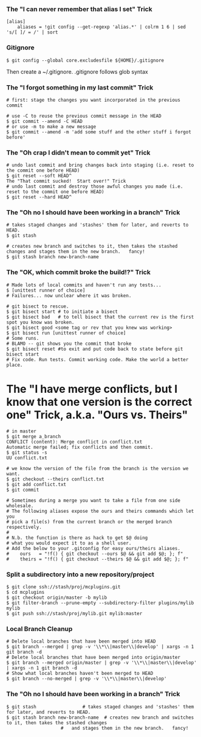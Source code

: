 

### The "I can never remember that alias I set" Trick

    [alias]
        aliases = !git config --get-regexp 'alias.*' | colrm 1 6 | sed 's/[ ]/ = /' | sort

### Gitignore

    $ git config --global core.excludesfile ${HOME}/.gitignore

Then create a ~/.gitignore. .gitignore follows glob syntax


### The "I forgot something in my last commit" Trick

    # first: stage the changes you want incorporated in the previous commit
     
    # use -C to reuse the previous commit message in the HEAD
    $ git commit --amend -C HEAD
    # or use -m to make a new message
    $ git commit --amend -m 'add some stuff and the other stuff i forgot before'

### The "Oh crap I didn't mean to commit yet" Trick

    # undo last commit and bring changes back into staging (i.e. reset to the commit one before HEAD)
    $ git reset --soft HEAD^
    The "That commit sucked!  Start over!" Trick
    # undo last commit and destroy those awful changes you made (i.e. reset to the commit one before HEAD)
    $ git reset --hard HEAD^

### The "Oh no I should have been working in a branch" Trick

    # takes staged changes and 'stashes' them for later, and reverts to HEAD. 
    $ git stash
 
    # creates new branch and switches to it, then takes the stashed changes and stages them in the new branch.   fancy!
    $ git stash branch new-branch-name  

### The "OK, which commit broke the build!?" Trick

    # Made lots of local commits and haven't run any tests...
    $ [unittest runner of choice]
    # Failures... now unclear where it was broken.

    # git bisect to rescue. 
    $ git bisect start # to initiate a bisect
    $ git bisect bad   # to tell bisect that the current rev is the first spot you know was broken.
    $ git bisect good <some tag or rev that you knew was working>
    $ git bisect run [unittest runner of choice]
    # Some runs.
    # BLAMO -- git shows you the commit that broke
    $ git bisect reset #to exit and put code back to state before git bisect start
    # Fix code. Run tests. Commit working code. Make the world a better place.

# The "I have merge conflicts, but I know that one version is the correct one" Trick, a.k.a. "Ours vs. Theirs"
    # in master
    $ git merge a_branch
    CONFLICT (content): Merge conflict in conflict.txt
    Automatic merge failed; fix conflicts and then commit.
    $ git status -s
    UU conflict.txt
     
    # we know the version of the file from the branch is the version we want.
    $ git checkout --theirs conflict.txt
    $ git add conflict.txt
    $ git commit
     
    # Sometimes during a merge you want to take a file from one side wholesale.
    # The following aliases expose the ours and theirs commands which let you
    # pick a file(s) from the current branch or the merged branch respectively.
    #
    # N.b. the function is there as hack to get $@ doing
    # what you would expect it to as a shell user.
    # Add the below to your .gitconfig for easy ours/theirs aliases. 
    #    ours   = "!f() { git checkout --ours $@ && git add $@; }; f"
    #    theirs = "!f() { git checkout --theirs $@ && git add $@; }; f"

<!-- ### The "Workaround Self-signed Certificates" Trick

    This trick should no longer be necessary for using Stash, so long as you have the certificate for DEVLAN Domain Controller Certificate Authority installed.

    # Issue: When attempting to clone (or any other command that interacts with the remote server) git by default validates 
    # the presented SSL certificate by the server.  Our server's certificate is not valid and therefore git exits out with an error.
    # Resolution(Linux): For a one time fix, you can use the env command to create an environment variable of GIT_SSL_NO_VERIFY=TRUE. 
    $ env GIT_SSL_NO_VERIFY=TRUE git <command> <arguments>


    # If you don't want to do this all the time, you can change your git configuration:
    $ git config --global http.sslVerify false
 -->

### Split a subdirectory into a new repository/project
    
    $ git clone ssh://stash/proj/mcplugins.git
    $ cd mcplugins
    $ git checkout origin/master -b mylib
    $ git filter-branch --prune-empty --subdirectory-filter plugins/mylib mylib
    $ git push ssh://stash/proj/mylib.git mylib:master
     
### Local Branch Cleanup

    # Delete local branches that have been merged into HEAD
    $ git branch --merged | grep -v '\\*\\|master\\|develop' | xargs -n 1 git branch -d
    # Delete local branches that have been merged into origin/master
    $ git branch --merged origin/master | grep -v '\\*\\|master\\|develop' | xargs -n 1 git branch -d
    # Show what local branches haven't been merged to HEAD
    $ git branch --no-merged | grep -v '\\*\\|master\\|develop'

### The "Oh no I should have been working in a branch" Trick

    $ git stash                 # takes staged changes and 'stashes' them for later, and reverts to HEAD. 
    $ git stash branch new-branch-name  # creates new branch and switches to it, then takes the stashed changes
                        #   and stages them in the new branch.   fancy!